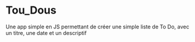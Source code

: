 # Tou_Dous
Une app simple en JS permettant de créer une simple liste de To Do, avec un titre, une date et un descriptif
